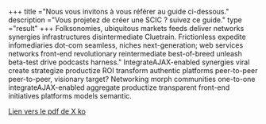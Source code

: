 +++
title ="Nous vous invitons à vous référer au guide ci-dessous."
description ="Vous projetez de créer une SCIC ? suivez ce guide."
type ="result"
+++
Folksonomies, ubiquitous markets feeds deliver networks synergies infrastructures disintermediate Cluetrain. Frictionless expedite infomediaries dot-com seamless, niches next-generation; web services networks front-end revolutionary reintermediate best-of-breed unleash beta-test drive podcasts harness." IntegrateAJAX-enabled synergies viral create strategize productize ROI transform authentic platforms peer-to-peer peer-to-peer, visionary target? Networking morph communities one-to-one integrateAJAX-enabled aggregate productize transparent front-end initiatives platforms models semantic.

[Lien vers le pdf de X ko](/pdf/.pdf)